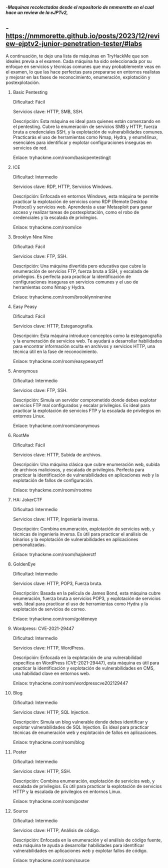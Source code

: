 -***Maquinas recolectadas desde el repositorio de nmmorette en el cual hace un review de la eJPTv2,***

-**https://nmmorette.github.io/posts/2023/12/review-ejptv2-junior-penetration-tester/#labs**
----------------------------------------------------------------------------------------------------------------------------------------
A continuación, te dejo una lista de máquinas en TryHackMe que son ideales previa a el examen. Cada máquina ha sido seleccionada por su enfoque en servicios y técnicas comunes que muy probablemente veas en el examen, lo que las hace perfectas para prepararse en entornos realistas y mejorar en las fases de reconocimiento, enumeración, explotación y postexplotación.

1. Basic Pentesting

    Dificultad: Fácil

    Servicios clave: HTTP, SMB, SSH.

    Descripción: Esta máquina es ideal para quienes están comenzando en el pentesting. Cubre la enumeración de servicios SMB y HTTP, fuerza bruta a credenciales SSH, y la explotación de vulnerabilidades comunes. Practicarás el uso de herramientas como Nmap, Hydra, y enum4linux, esenciales para identificar y explotar configuraciones inseguras en servicios de red.

    Enlace: tryhackme.com/room/basicpentestingjt

2. ICE

    Dificultad: Intermedio

    Servicios clave: RDP, HTTP, Servicios Windows.

    Descripción: Enfocada en entornos Windows, esta máquina te permite practicar la explotación de servicios como RDP (Remote Desktop Protocol) y servicios web. Aprenderás a usar Metasploit para ganar acceso y realizar tareas de postexplotación, como el robo de credenciales y la escalada de privilegios.

    Enlace: tryhackme.com/room/ice

3. Brooklyn Nine Nine

    Dificultad: Fácil

    Servicios clave: FTP, SSH.

    Descripción: Una máquina divertida pero educativa que cubre la enumeración de servicios FTP, fuerza bruta a SSH, y escalada de privilegios. Es perfecta para practicar la identificación de configuraciones inseguras en servicios comunes y el uso de herramientas como Nmap y Hydra.

    Enlace: tryhackme.com/room/brooklynninenine

4. Easy Peasy

    Dificultad: Fácil

    Servicios clave: HTTP, Esteganografía.

    Descripción: Esta máquina introduce conceptos como la esteganografía y la enumeración de servicios web. Te ayudará a desarrollar habilidades para encontrar información oculta en archivos y servicios HTTP, una técnica útil en la fase de reconocimiento.

    Enlace: tryhackme.com/room/easypeasyctf

5. Anonymous

    Dificultad: Intermedio

    Servicios clave: FTP, SSH.

    Descripción: Simula un servidor comprometido donde debes explotar servicios FTP mal configurados y escalar privilegios. Es ideal para practicar la explotación de servicios FTP y la escalada de privilegios en entornos Linux.

    Enlace: tryhackme.com/room/anonymous

6. RootMe

    Dificultad: Fácil

    Servicios clave: HTTP, Subida de archivos.

    Descripción: Una máquina clásica que cubre enumeración web, subida de archivos maliciosos, y escalada de privilegios. Perfecta para practicar la identificación de vulnerabilidades en aplicaciones web y la explotación de fallos de configuración.

    Enlace: tryhackme.com/room/rrootme

7. HA: JokerCTF

    Dificultad: Intermedio

    Servicios clave: HTTP, Ingeniería inversa.

    Descripción: Combina enumeración, explotación de servicios web, y técnicas de ingeniería inversa. Es útil para practicar el análisis de binarios y la explotación de vulnerabilidades en aplicaciones personalizadas.

    Enlace: tryhackme.com/room/hajokerctf

8. GoldenEye

    Dificultad: Intermedio

    Servicios clave: HTTP, POP3, Fuerza bruta.

    Descripción: Basada en la película de James Bond, esta máquina cubre enumeración, fuerza bruta a servicios POP3, y explotación de servicios web. Ideal para practicar el uso de herramientas como Hydra y la explotación de servicios de correo.

    Enlace: tryhackme.com/room/goldeneye

9. Wordpress: CVE-2021-29447

    Dificultad: Intermedio

    Servicios clave: HTTP, WordPress.

    Descripción: Enfocada en la explotación de una vulnerabilidad específica en WordPress (CVE-2021-29447), esta máquina es útil para practicar la identificación y explotación de vulnerabilidades en CMS, una habilidad clave en entornos web.

    Enlace: tryhackme.com/room/wordpresscve202129447

10. Blog

    Dificultad: Intermedio

    Servicios clave: HTTP, SQL Injection.

    Descripción: Simula un blog vulnerable donde debes identificar y explotar vulnerabilidades de SQL Injection. Es ideal para practicar técnicas de enumeración web y explotación de fallos en aplicaciones.

    Enlace: tryhackme.com/room/blog

11. Poster

    Dificultad: Intermedio

    Servicios clave: HTTP, SSH.

    Descripción: Combina enumeración, explotación de servicios web, y escalada de privilegios. Es útil para practicar la explotación de servicios HTTP y la escalada de privilegios en entornos Linux.

    Enlace: tryhackme.com/room/poster

12. Source

    Dificultad: Intermedio

    Servicios clave: HTTP, Análisis de código.

    Descripción: Enfocada en la enumeración y el análisis de código fuente, esta máquina te ayuda a desarrollar habilidades para identificar vulnerabilidades en aplicaciones web y explotar fallos de código.

    Enlace: tryhackme.com/room/source
